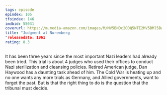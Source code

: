 ```yaml
---
tags: episode
epindex: 105
tfoindex: 146
imdbid: 55031
coverurl: https://m.media-amazon.com/images/M/MV5BNDc2ODQ5NTE2MV5BMl5BanBnXkFtZTcwODExMjUyNA@@._V1_SX202_CR0,0,202,300_.jpg
title: "Judgment at Nuremberg
"releasedate: 1961
rating: 8.3
---
```


It has been three years since the most important Nazi leaders had already been tried. This trial is about 4 judges who used their offices to conduct Nazi sterilization and cleansing policies. Retired American judge, Dan Haywood has a daunting task ahead of him. The Cold War is heating up and no one wants any more trials as Germany, and Allied governments, want to forget the past. But is that the right thing to do is the question that the tribunal must decide.